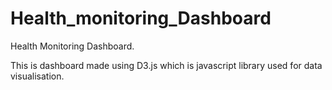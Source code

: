# Health_monitoring_Dashboard
Health Monitoring Dashboard.

This is dashboard made using D3.js which is javascript library used for data visualisation.
